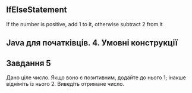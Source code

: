 ## IfElseStatement
If the number is positive, add 1 to it, otherwise subtract 2 from it
## Java для початківців. 4. Умовні конструкції

## Завдання 5

Дано ціле число. Якщо воно є позитивним, додайте до нього 1; інакше відніміть із нього 2. Виведіть отримане число.
